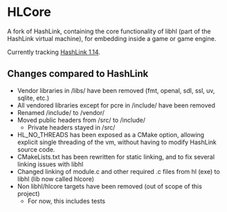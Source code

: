# HLCore

A fork of HashLink, containing the core functionality of libhl (part of the HashLink virtual machine), for embedding inside a game or game engine.

Currently tracking [HashLink 1.14](https://github.com/HaxeFoundation/hashlink/tree/1.14).

## Changes compared to HashLink

* Vendor libraries in /libs/ have been removed (fmt, openal, sdl, ssl, uv, sqlite, etc.)
* All vendored libraries except for pcre in /include/ have been removed
* Renamed /include/ to /vendor/
* Moved public headers from /src/ to /include/
    * Private headers stayed in /src/
* HL_NO_THREADS has been exposed as a CMake option, allowing explicit single threading of the vm, without having to modify HashLink source code.
* CMakeLists.txt has been rewritten for static linking, and to fix several linking issues with libhl
* Changed linking of module.c and other required .c files from hl (exe) to libhl (lib now called hlcore)
* Non libhl/hlcore targets have been removed (out of scope of this project)
    * For now, this includes tests
